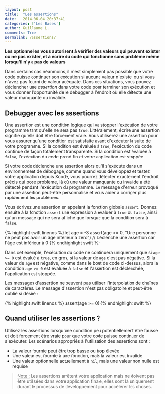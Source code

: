 ```yaml
---
layout: post
title:  "Les assertions"
date:   2014-06-04 20:37:41
categories: ['Les Bases']
author: Guillaume L.
comments: True
permalink: /assertions/
---
```


**Les optionnelles vous autorisent à vérifier des valeurs qui peuvent exister ou ne pas exister, et à écrire du code qui fonctionne sans problème même lorsqu'il n'y a pas de valeurs.**

Dans certains cas néanmoins, il n'est simplement pas possible que votre code puisse continuer son exécution si aucune valeur n'existe, ou si vous n'avez pas fourni de valeur adéquate. Dans ces situations, vous pouvez déclencher une *assertion* dans votre code pour terminer son exécution et vous donner l'opportunité de le debugger à l'endroit où elle détecte une valeur manquante ou invalide.

## Debugger avec les assertions

Une assertion est une condition logique qui va stopper l'exécution de votre programme tant qu'elle ne sera pas <code>true</code>. Littéralement, écrire une assertion signifie qu'elle doit être forcement vraie. Vous utiliserez une assertion pour vous assurer qu'une condition est satisfaite avant d'exécuter la suite de votre programme. Si la condition est évaluée à <code>true</code>, l'exécution du code continue de façon totalement transparente. Si la condition est évaluée à <code>false</code>, l'exécution du code prend fin et votre application est stoppée.

Si votre code déclenche une assertion alors qu'il s'exécute dans un environnement de débogage, comme quand vous développez et testez votre application depuis Xcode, vous pourrez détecter exactement l'endroit précis qui pose problème, là où une valeur manquante ou invalide a été détecté pendant l'exécution du programme. Le message d'erreur provoqué par une assertion peut-être personnalisé et vous aider à corriger plus rapidement les problèmes.

Vous écrivez une assertion en appelant la fonction globale <code>assert</code>. Donnez ensuite à la fonction <code>assert</code> une expression à évaluer à <code>true</code> ou <code>false</code>, ainsi qu'un message qui ne sera affiché que lorsque que la condition sera à <code>false</code>.

{% highlight swift linenos %}
let age = -3
assert(age >= 0, "Une personne ne peut pas avoir un âge inférieur à zéro")
// Déclenche une assertion car l'âge est inférieur à 0
{% endhighlight swift  %}

Dans cet exemple, l'exécution du code ne continuera uniquement que si <code>age >= 0</code> est évalué à <code>true</code>, en gros, si la valeur de <code>age</code> c'est pas négative. Si la valeur de <code>age</code> est négative, comme dans le bout de code ci-dessus, alors la condition <code>age >= 0</code> est évaluée à <code>false</code> et l'assertion est déclenchée, l'application est stoppée.

Les messages d'assertion ne peuvent pas utiliser l'interpolation de chaînes de caractères. Le message d'assertion n'est pas obligatoire et peut-être oublié si désiré :

{% highlight swift linenos %}
assert(age >= 0)
{% endhighlight swift %}

## Quand utiliser les assertions ?

Utilisez les assertions lorsqu'une condition peu potentiellement être fausse et doit forcement être vraie pour que votre code puisse continuer de s'exécuter. Les scénarios appropriés à l'utilisation des assertions sont :

<ul><li>La valeur fournie peut être trop basse ou trop élevée</li>
<li>Une valeur est fournie à une fonction, mais la valeur est invalide</li>
<li>Une valeur optionnelle actuellement à <code>nil</code>, mais une valeur non nulle est requise</li></ul>

><u>Note :</u> Les assertions arrêtent votre application mais ne doivent pas être utilisées dans votre application finale, elles sont là uniquement durant le processus de développement pour accélérer les choses.